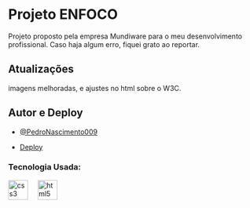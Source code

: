 # Projeto ENFOCO

Projeto proposto pela empresa Mundiware para o meu desenvolvimento profissional.
Caso haja algum erro, fiquei grato ao reportar.


## Atualizações

imagens melhoradas, e ajustes no html sobre o W3C.

## Autor e Deploy

- [@PedroNascimento009](https://github.com/PedroNascimento009)

- [Deploy](https://pedronascimento009.github.io/ENFOCO/)

### Tecnologia Usada:

<div align="left">
  <img src="https://cdn.jsdelivr.net/gh/devicons/devicon/icons/css3/css3-original.svg" height="40" alt="css3 logo"  />
  <img width="12" />
  <img src="https://cdn.jsdelivr.net/gh/devicons/devicon/icons/html5/html5-original.svg" height="40" alt="html5 logo"  />
</div>
